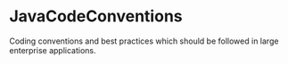 # JavaCodeConventions
Coding conventions and best practices which should be followed in large enterprise applications.
